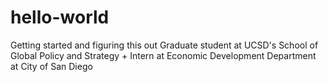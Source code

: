 # hello-world
Getting started and figuring this out
Graduate student at UCSD's School of Global Policy and Strategy + Intern at Economic Development Department at City of San Diego
